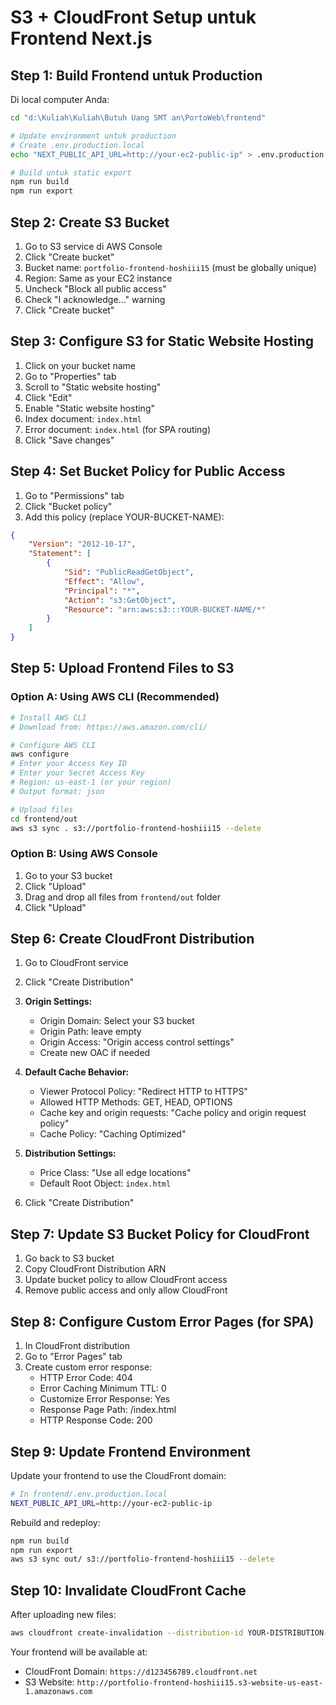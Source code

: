 # S3 + CloudFront Setup untuk Frontend Next.js

## Step 1: Build Frontend untuk Production
Di local computer Anda:

```bash
cd "d:\Kuliah\Kuliah\Butuh Uang SMT an\PortoWeb\frontend"

# Update environment untuk production
# Create .env.production.local
echo "NEXT_PUBLIC_API_URL=http://your-ec2-public-ip" > .env.production.local

# Build untuk static export
npm run build
npm run export
```

## Step 2: Create S3 Bucket
1. Go to S3 service di AWS Console
2. Click "Create bucket"
3. Bucket name: `portfolio-frontend-hoshiii15` (must be globally unique)
4. Region: Same as your EC2 instance
5. Uncheck "Block all public access"
6. Check "I acknowledge..." warning
7. Click "Create bucket"

## Step 3: Configure S3 for Static Website Hosting
1. Click on your bucket name
2. Go to "Properties" tab
3. Scroll to "Static website hosting"
4. Click "Edit"
5. Enable "Static website hosting"
6. Index document: `index.html`
7. Error document: `index.html` (for SPA routing)
8. Click "Save changes"

## Step 4: Set Bucket Policy for Public Access
1. Go to "Permissions" tab
2. Click "Bucket policy"
3. Add this policy (replace YOUR-BUCKET-NAME):

```json
{
    "Version": "2012-10-17",
    "Statement": [
        {
            "Sid": "PublicReadGetObject",
            "Effect": "Allow",
            "Principal": "*",
            "Action": "s3:GetObject",
            "Resource": "arn:aws:s3:::YOUR-BUCKET-NAME/*"
        }
    ]
}
```

## Step 5: Upload Frontend Files to S3
### Option A: Using AWS CLI (Recommended)
```bash
# Install AWS CLI
# Download from: https://aws.amazon.com/cli/

# Configure AWS CLI
aws configure
# Enter your Access Key ID
# Enter your Secret Access Key
# Region: us-east-1 (or your region)
# Output format: json

# Upload files
cd frontend/out
aws s3 sync . s3://portfolio-frontend-hoshiii15 --delete
```

### Option B: Using AWS Console
1. Go to your S3 bucket
2. Click "Upload"
3. Drag and drop all files from `frontend/out` folder
4. Click "Upload"

## Step 6: Create CloudFront Distribution
1. Go to CloudFront service
2. Click "Create Distribution"
3. **Origin Settings:**
   - Origin Domain: Select your S3 bucket
   - Origin Path: leave empty
   - Origin Access: "Origin access control settings"
   - Create new OAC if needed

4. **Default Cache Behavior:**
   - Viewer Protocol Policy: "Redirect HTTP to HTTPS"
   - Allowed HTTP Methods: GET, HEAD, OPTIONS
   - Cache key and origin requests: "Cache policy and origin request policy"
   - Cache Policy: "Caching Optimized"

5. **Distribution Settings:**
   - Price Class: "Use all edge locations"
   - Default Root Object: `index.html`

6. Click "Create Distribution"

## Step 7: Update S3 Bucket Policy for CloudFront
1. Go back to S3 bucket
2. Copy CloudFront Distribution ARN
3. Update bucket policy to allow CloudFront access
4. Remove public access and only allow CloudFront

## Step 8: Configure Custom Error Pages (for SPA)
1. In CloudFront distribution
2. Go to "Error Pages" tab
3. Create custom error response:
   - HTTP Error Code: 404
   - Error Caching Minimum TTL: 0
   - Customize Error Response: Yes
   - Response Page Path: /index.html
   - HTTP Response Code: 200

## Step 9: Update Frontend Environment
Update your frontend to use the CloudFront domain:
```bash
# In frontend/.env.production.local
NEXT_PUBLIC_API_URL=http://your-ec2-public-ip
```

Rebuild and redeploy:
```bash
npm run build
npm run export
aws s3 sync out/ s3://portfolio-frontend-hoshiii15 --delete
```

## Step 10: Invalidate CloudFront Cache
After uploading new files:
```bash
aws cloudfront create-invalidation --distribution-id YOUR-DISTRIBUTION-ID --paths "/*"
```

Your frontend will be available at:
- CloudFront Domain: `https://d123456789.cloudfront.net`
- S3 Website: `http://portfolio-frontend-hoshiii15.s3-website-us-east-1.amazonaws.com`
